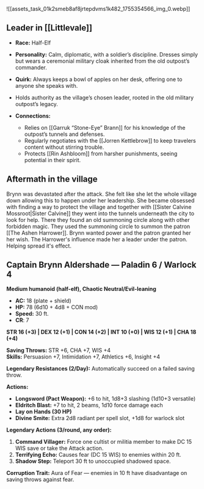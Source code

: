 ![[assets_task_01k2smeb8af8jrtepdvms1k482_1755354566_img_0.webp]]
## Leader in [[Littlevale]]
- **Race:** Half-Elf
- **Personality:** Calm, diplomatic, with a soldier’s discipline. Dresses simply but wears a ceremonial military cloak inherited from the old outpost’s commander.
- **Quirk:** Always keeps a bowl of apples on her desk, offering one to anyone she speaks with.

- Holds authority as the village’s chosen leader, rooted in the old military outpost’s legacy.
- **Connections:**
    - Relies on [[Garruk “Stone-Eye” Brann]] for his knowledge of the outpost’s tunnels and defenses.
    - Regularly negotiates with the [[Jorren Kettlebrow]] to keep travelers content without stirring trouble.
    - Protects [[Rin Ashbloom]] from harsher punishments, seeing potential in their spirit.

## Aftermath in the village

Brynn was devastated after the attack. She felt like she let the whole village down allowing this to happen under her leadership. She became obsessed with finding a way to  protect the village and together with [[Sister Calvine Mossroot|Sister Calvine]] they went into the tunnels underneath the city to look for help. There they found an old summoning circle along with other forbidden magic. They used the summoning circle to summon the patron [[The Ashen Harrower]]. Brynn wanted power and the patron granted her her wish. The Harrower's influence made her a leader under the patron. Helping spread it's effect. 

## **Captain Brynn Aldershade** — Paladin 6 / Warlock 4

**Medium humanoid (half-elf), Chaotic Neutral/Evil-leaning**

- **AC:** 18 (plate + shield)
- **HP:** 78 (6d10 + 4d8 + CON mod)
- **Speed:** 30 ft.
- **CR**: 7

**STR 16 (+3) | DEX 12 (+1) | CON 14 (+2) | INT 10 (+0) | WIS 12 (+1) | CHA 18 (+4)**

**Saving Throws:** STR +6, CHA +7, WIS +4  
**Skills:** Persuasion +7, Intimidation +7, Athletics +6, Insight +4

**Legendary Resistances (2/Day):** Automatically succeed on a failed saving throw.

**Actions:**
- **Longsword (Pact Weapon):** +6 to hit, 1d8+3 slashing (1d10+3 versatile)
- **Eldritch Blast:** +7 to hit, 2 beams, 1d10 force damage each
- **Lay on Hands (30 HP)**
- **Divine Smite:** Extra 2d8 radiant per spell slot, +1d8 for warlock slot

**Legendary Actions (3/round, any order):**
1. **Command Villager:** Force one cultist or militia member to make DC 15 WIS save or take the Attack action.
2. **Terrifying Echo:** Causes fear (DC 15 WIS) to enemies within 20 ft.
3. **Shadow Step:** Teleport 30 ft to unoccupied shadowed space.

**Corruption Trait:** Aura of Fear — enemies in 10 ft have disadvantage on saving throws against fear.